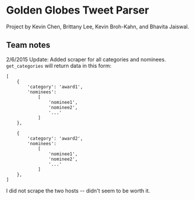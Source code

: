 # Golden Globes Tweet Parser

Project by Kevin Chen, Brittany Lee, Kevin Broh-Kahn, and Bhavita Jaiswal.

## Team notes

2/6/2015 Update:
Added scraper for all categories and nominees. `get_categories` will return data in this form:

```
[
    {
        'category': 'award1',
        'nominees': 
            [
                'nominee1',
                'nominee2',
                '...'
            ]
    },

    {
        'category': 'award2',
        'nominees': 
            [
                'nominee1',
                'nominee2',
                '...'
            ]
    },
]
```

I did not scrape the two hosts -- didn't seem to be worth it.

